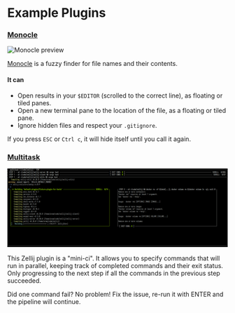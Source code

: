 # Example Plugins

### [Monocle](https://github.com/imsnif/monocle)
![Monocle preview](/video/monocle-preview.gif)

[Monocle](https://github.com/imsnif/monocle) is a fuzzy finder for file names and their contents.

#### It can
- Open results in your `$EDITOR` (scrolled to the correct line), as floating or tiled panes.
- Open a new terminal pane to the location of the file, as a floating or tiled pane.
- Ignore hidden files and respect your `.gitignore`.

If you press `ESC` or `Ctrl c`, it will hide itself until you call it again.

### [Multitask](https://github.com/imsnif/multitask)
![multitask plugin preview](/img/multitask-preview.png)

This Zellij plugin is a "mini-ci". It allows you to specify commands that will run in parallel, keeping track of completed commands and their exit status. Only progressing to the next step if all the commands in the previous step succeeded.

Did one command fail? No problem! Fix the issue, re-run it with ENTER and the pipeline will continue.
